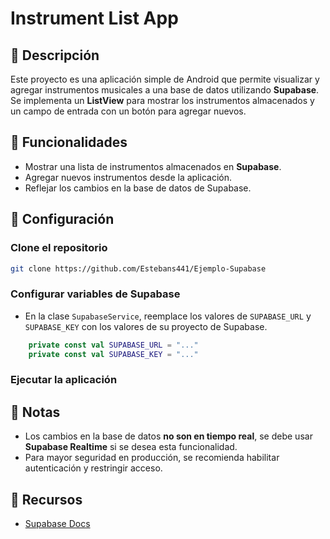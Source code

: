 # Instrument List App

## 📌 Descripción
Este proyecto es una aplicación simple de Android que permite visualizar y agregar instrumentos musicales a una base de datos utilizando **Supabase**. Se implementa un **ListView** para mostrar los instrumentos almacenados y un campo de entrada con un botón para agregar nuevos.

## 🚀 Funcionalidades
- Mostrar una lista de instrumentos almacenados en **Supabase**.
- Agregar nuevos instrumentos desde la aplicación.
- Reflejar los cambios en la base de datos de Supabase.

## 🔧 Configuración
### Clone el repositorio
```bash
git clone https://github.com/Estebans441/Ejemplo-Supabase
```
### Configurar variables de Supabase
- En la clase `SupabaseService`, reemplace los valores de `SUPABASE_URL` y `SUPABASE_KEY` con los valores de su proyecto de Supabase.
```kotlin
    private const val SUPABASE_URL = "..."
    private const val SUPABASE_KEY = "..."
```
### Ejecutar la aplicación

## 📖 Notas
- Los cambios en la base de datos **no son en tiempo real**, se debe usar **Supabase Realtime** si se desea esta funcionalidad.
- Para mayor seguridad en producción, se recomienda habilitar autenticación y restringir acceso.

## 📌 Recursos
- [Supabase Docs](https://supabase.com/docs)



